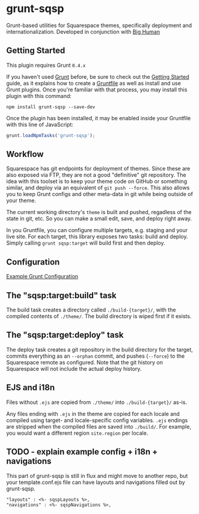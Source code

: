 # grunt-sqsp

Grunt-based utilities for Squarespace themes, specifically
deployment and internationalization. Developed in conjunction with
[Big Human](http://bighuman.com)

## Getting Started
This plugin requires Grunt `0.4.x`

If you haven't used [Grunt](http://gruntjs.com/) before, be sure to check out the [Getting Started](http://gruntjs.com/getting-started) guide, as it explains how to
create a [Gruntfile](http://gruntjs.com/sample-gruntfile) as well as install and use Grunt plugins. Once you're familiar with that process, you may install this plugin with this command:

```shell
npm install grunt-sqsp --save-dev
```

Once the plugin has been installed, it may be enabled inside your Gruntfile with this line of JavaScript:

```js
grunt.loadNpmTasks('grunt-sqsp');
```

## Workflow

Squarespace has git endpoints for deployment of themes. Since
these are also exposed via FTP, they are not a good "definitive" git
repository. The idea with this toolset is to keep your theme code on
GitHub or something similar, and deploy via an equivalent of
`git push --force`. This also allows you to keep Grunt configs and other
meta-data in git while being outside of your theme.

The current working directory's `theme` is built and pushed, regadless
of the state in git, etc. So you can make a small edit, save, and deploy
right away.

In you Gruntfile, you can configure multiple targets, e.g. staging and
your live site. For each target, this library exposes two tasks: build and deploy.
Simply calling `grunt sqsp:target` will build first and then deploy.

## Configuration

[Example Grunt Configuration](https://github.com/tholex/grunt-sqsp/wiki/Example-Grunt-Config)

## The "sqsp:target:build" task

The build task creates a directory called `./build-{target}/`, with the
compiled contents of `./theme/`. The build directory is wiped first if it exists.

## The "sqsp:target:deploy" task

The deploy task creates a git repository in the build directory for the
target, commits everything as an `--orphan` commit, and pushes
(`--force`) to the Squarespace remote as configured. Note that the git history on
Squarespace will not include the actual deploy history.

## EJS and i18n

Files without `.ejs` are copied from `./theme/` into `./build-{target}/` as-is.

Any files ending with `.ejs` in the theme are copied for each locale and compiled
using target- and locale-specific config variables. `.ejs` endings are stripped when the
compiled files are saved into `./build/`. For example, you would want
a different region `site.region` per locale.

## TODO - explain example config + i18n + navigations

This part of grunt-sqsp is still in flux and might move to another repo,
but your template.conf.ejs file can have layouts and navigations filled
out by grunt-sqsp.

    "layouts" : <%- sqspLayouts %>,
    "navigations" : <%- sqspNavigations %>,



